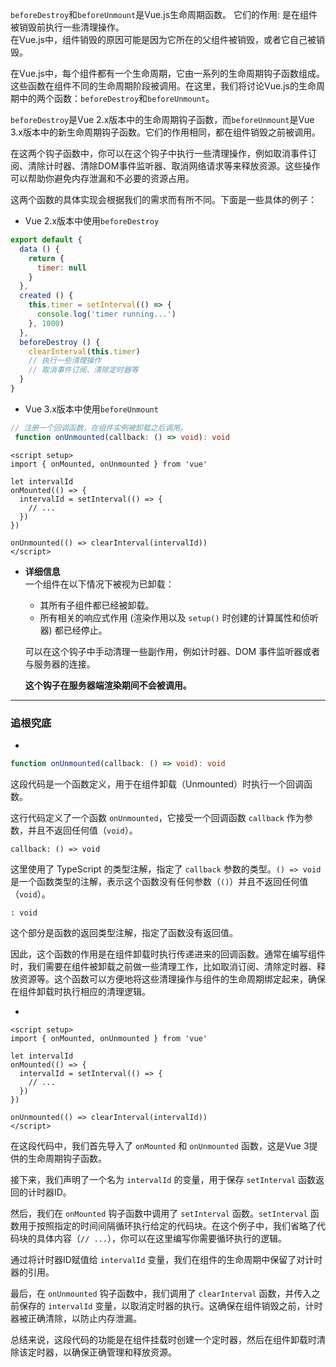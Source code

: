 
`beforeDestroy`和`beforeUnmount`是Vue.js生命周期函数。 
它们的作用: 是在组件被销毁前执行一些清理操作。  
在Vue.js中，组件销毁的原因可能是因为它所在的父组件被销毁，或者它自己被销毁。

在Vue.js中，每个组件都有一个生命周期，它由一系列的生命周期钩子函数组成。这些函数在组件不同的生命周期阶段被调用。在这里，我们将讨论Vue.js的生命周期中的两个函数：`beforeDestroy`和`beforeUnmount`。

`beforeDestroy`是Vue 2.x版本中的生命周期钩子函数，而`beforeUnmount`是Vue 3.x版本中的新生命周期钩子函数。它们的作用相同，都在组件销毁之前被调用。

在这两个钩子函数中，你可以在这个钩子中执行一些清理操作，例如取消事件订阅、清除计时器、清除DOM事件监听器、取消网络请求等来释放资源。这些操作可以帮助你避免内存泄漏和不必要的资源占用。

这两个函数的具体实现会根据我们的需求而有所不同。下面是一些具体的例子：

- Vue 2.x版本中使用`beforeDestroy`
```js
export default {
  data () {
    return {
      timer: null
    }
  },
  created () {
    this.timer = setInterval(() => {
      console.log('timer running...')
    }, 1000)
  },
  beforeDestroy () {
    clearInterval(this.timer)
    // 执行一些清理操作 
    // 取消事件订阅、清除定时器等
  } 
}

```

- Vue 3.x版本中使用`beforeUnmount`
```ts
// 注册一个回调函数，在组件实例被卸载之后调用。
 function onUnmounted(callback: () => void): void
```

```vue
<script setup>
import { onMounted, onUnmounted } from 'vue'

let intervalId
onMounted(() => {
  intervalId = setInterval(() => {
    // ...
  })
})

onUnmounted(() => clearInterval(intervalId))
</script>
```

-   **详细信息**  
    一个组件在以下情况下被视为已卸载：  
    
    -   其所有子组件都已经被卸载。   
    -   所有相关的响应式作用 (渲染作用以及 `setup()` 时创建的计算属性和侦听器) 都已经停止。  
    
    可以在这个钩子中手动清理一些副作用，例如计时器、DOM 事件监听器或者与服务器的连接。
    
    **这个钩子在服务器端渲染期间不会被调用。**  


---

### 追根究底

- 
```ts
function onUnmounted(callback: () => void): void
```
这段代码是一个函数定义，用于在组件卸载（Unmounted）时执行一个回调函数。

这行代码定义了一个函数 `onUnmounted`，它接受一个回调函数 `callback` 作为参数，并且不返回任何值（`void`）。

`callback: () => void`

这里使用了 TypeScript 的类型注解，指定了 `callback` 参数的类型。`() => void` 是一个函数类型的注解，表示这个函数没有任何参数（`()`）并且不返回任何值（`void`）。

`: void`

这个部分是函数的返回类型注解，指定了函数没有返回值。

因此，这个函数的作用是在组件卸载时执行传递进来的回调函数。通常在编写组件时，我们需要在组件被卸载之前做一些清理工作，比如取消订阅、清除定时器、释放资源等。这个函数可以方便地将这些清理操作与组件的生命周期绑定起来，确保在组件卸载时执行相应的清理逻辑。



- 
```vue
<script setup>
import { onMounted, onUnmounted } from 'vue'

let intervalId
onMounted(() => {
  intervalId = setInterval(() => {
    // ...
  })
})

onUnmounted(() => clearInterval(intervalId))
</script>
```

在这段代码中，我们首先导入了 `onMounted` 和 `onUnmounted` 函数，这是Vue 3提供的生命周期钩子函数。

接下来，我们声明了一个名为 `intervalId` 的变量，用于保存 `setInterval` 函数返回的计时器ID。

然后，我们在 `onMounted` 钩子函数中调用了 `setInterval` 函数。`setInterval` 函数用于按照指定的时间间隔循环执行给定的代码块。在这个例子中，我们省略了代码块的具体内容（`// ...`），你可以在这里编写你需要循环执行的逻辑。

通过将计时器ID赋值给 `intervalId` 变量，我们在组件的生命周期中保留了对计时器的引用。

最后，在 `onUnmounted` 钩子函数中，我们调用了 `clearInterval` 函数，并传入之前保存的 `intervalId` 变量，以取消定时器的执行。这确保在组件销毁之前，计时器被正确清除，以防止内存泄漏。

总结来说，这段代码的功能是在组件挂载时创建一个定时器，然后在组件卸载时清除该定时器，以确保正确管理和释放资源。
